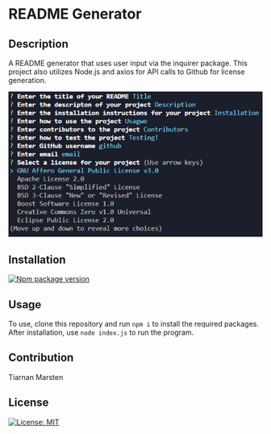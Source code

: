 # README Generator

## Description

A README generator that uses user input via the inquirer package. This project also utilizes Node.js and axios for API calls to Github for license generation.

![Image of homepage](homepage.png)

## Installation

[![Npm package version](https://badgen.net/npm/node/next)](https://npmjs.com/)

## Usage

To use, clone this repository and run `npm i` to install the required packages. After installation, use `node index.js` to run the program.

## Contribution

Tiarnan Marsten

## License

[![License: MIT](https://img.shields.io/badge/License-MIT-green.svg)](https://opensource.org/licenses/MIT)
